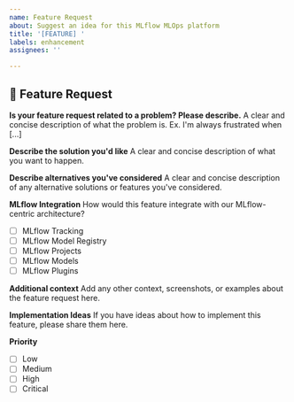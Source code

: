 ```yaml
---
name: Feature Request
about: Suggest an idea for this MLflow MLOps platform
title: '[FEATURE] '
labels: enhancement
assignees: ''

---
```


## 🚀 Feature Request

**Is your feature request related to a problem? Please describe.**
A clear and concise description of what the problem is. Ex. I'm always frustrated when [...]

**Describe the solution you'd like**
A clear and concise description of what you want to happen.

**Describe alternatives you've considered**
A clear and concise description of any alternative solutions or features you've considered.

**MLflow Integration**
How would this feature integrate with our MLflow-centric architecture?
- [ ] MLflow Tracking
- [ ] MLflow Model Registry  
- [ ] MLflow Projects
- [ ] MLflow Models
- [ ] MLflow Plugins

**Additional context**
Add any other context, screenshots, or examples about the feature request here.

**Implementation Ideas**
If you have ideas about how to implement this feature, please share them here.

**Priority**
- [ ] Low
- [ ] Medium
- [ ] High
- [ ] Critical
